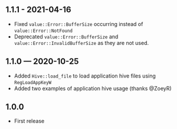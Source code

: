 ## 1.1.1 - 2021-04-16

- Fixed `value::Error::BufferSize` occurring instead of `value::Error::NotFound`
- Deprecated `value::Error::BufferSize` and `value::Error::InvalidBufferSize` as they are not used.

## 1.1.0 — 2020-10-25

- Added `Hive::load_file` to load application hive files using `RegLoadAppKeyW`
- Added two examples of application hive usage (thanks @ZoeyR)

## 1.0.0

- First release